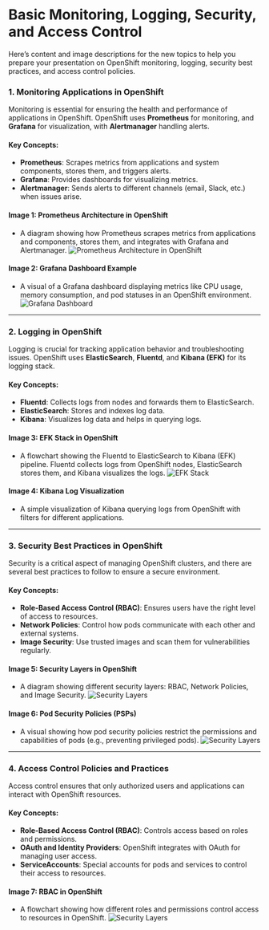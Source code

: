 # Basic Monitoring, Logging, Security, and Access Control 
Here’s content and image descriptions for the new topics to help you prepare your presentation on OpenShift monitoring, logging, security best practices, and access control policies.

### 1. **Monitoring Applications in OpenShift**

Monitoring is essential for ensuring the health and performance of applications in OpenShift. OpenShift uses **Prometheus** for monitoring, and **Grafana** for visualization, with **Alertmanager** handling alerts.

#### Key Concepts:
- **Prometheus**: Scrapes metrics from applications and system components, stores them, and triggers alerts.
- **Grafana**: Provides dashboards for visualizing metrics.
- **Alertmanager**: Sends alerts to different channels (email, Slack, etc.) when issues arise.

#### Image 1: Prometheus Architecture in OpenShift
- A diagram showing how Prometheus scrapes metrics from applications and components, stores them, and integrates with Grafana and Alertmanager.
![Prometheus Architecture in OpenShift](images/Prometheus.webp)


#### Image 2: Grafana Dashboard Example
- A visual of a Grafana dashboard displaying metrics like CPU usage, memory consumption, and pod statuses in an OpenShift environment.
![Grafana Dashboard](images/Grafana.webp)

---

### 2. **Logging in OpenShift**

Logging is crucial for tracking application behavior and troubleshooting issues. OpenShift uses **ElasticSearch**, **Fluentd**, and **Kibana (EFK)** for its logging stack.

#### Key Concepts:
- **Fluentd**: Collects logs from nodes and forwards them to ElasticSearch.
- **ElasticSearch**: Stores and indexes log data.
- **Kibana**: Visualizes log data and helps in querying logs.

#### Image 3: EFK Stack in OpenShift
- A flowchart showing the Fluentd to ElasticSearch to Kibana (EFK) pipeline. Fluentd collects logs from OpenShift nodes, ElasticSearch stores them, and Kibana visualizes the logs.
![EFK Stack](images/elf-stack.webp)

#### Image 4: Kibana Log Visualization
- A simple visualization of Kibana querying logs from OpenShift with filters for different applications.

---

### 3. **Security Best Practices in OpenShift**

Security is a critical aspect of managing OpenShift clusters, and there are several best practices to follow to ensure a secure environment.

#### Key Concepts:
- **Role-Based Access Control (RBAC)**: Ensures users have the right level of access to resources.
- **Network Policies**: Control how pods communicate with each other and external systems.
- **Image Security**: Use trusted images and scan them for vulnerabilities regularly.

#### Image 5: Security Layers in OpenShift
- A diagram showing different security layers: RBAC, Network Policies, and Image Security.
![Security Layers](images/security-layers.webp)

#### Image 6: Pod Security Policies (PSPs)
- A visual showing how pod security policies restrict the permissions and capabilities of pods (e.g., preventing privileged pods).
![Security Layers](images/security-layers.webp)

---

### 4. **Access Control Policies and Practices**

Access control ensures that only authorized users and applications can interact with OpenShift resources.

#### Key Concepts:
- **Role-Based Access Control (RBAC)**: Controls access based on roles and permissions.
- **OAuth and Identity Providers**: OpenShift integrates with OAuth for managing user access.
- **ServiceAccounts**: Special accounts for pods and services to control their access to resources.

#### Image 7: RBAC in OpenShift
- A flowchart showing how different roles and permissions control access to resources in OpenShift.
![Security Layers](images/rbac.webp)
